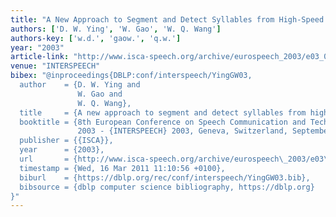 ```yaml
---
title: "A New Approach to Segment and Detect Syllables from High-Speed Speech"
authors: ['D. W. Ying', 'W. Gao', 'W. Q. Wang']
authors-key: ['w.d.', 'gaow.', 'q.w.']
year: "2003"
article-link: "http://www.isca-speech.org/archive/eurospeech_2003/e03_0765.html"
venue: "INTERSPEECH"
bibex: "@inproceedings{DBLP:conf/interspeech/YingGW03,
  author    = {D. W. Ying and
               W. Gao and
               W. Q. Wang},
  title     = {A new approach to segment and detect syllables from high-speed speech},
  booktitle = {8th European Conference on Speech Communication and Technology, {EUROSPEECH}
               2003 - {INTERSPEECH} 2003, Geneva, Switzerland, September 1-4, 2003},
  publisher = {{ISCA}},
  year      = {2003},
  url       = {http://www.isca-speech.org/archive/eurospeech\_2003/e03\_0765.html},
  timestamp = {Wed, 16 Mar 2011 11:10:56 +0100},
  biburl    = {https://dblp.org/rec/conf/interspeech/YingGW03.bib},
  bibsource = {dblp computer science bibliography, https://dblp.org}
}"
---
```

